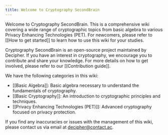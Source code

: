 ```yaml
---
title: Welcome to Cryptography SecondBrain
---
```

Welcome to Cryptography SecondBrain. This is a comprehensive wiki covering a wide range of cryptographic topics from basic algebra to various Privacy Enhancing Technologies (PET). For newcomers, please refer to [[How to get started]] to learn how to use this wiki for your studies.

Cryptography SecondBrain is an open-source project maintained by Decipher. If you have an interest in cryptography, we encourage you to contribute and share your knowledge. For more details on how to get involved, please refer to our [[Contribution guide]].

We have the following categories in this wiki:

- [[Basic Algebra]]: Basic algebra necessary to understand the fundamentals of cryptography.
- [[Basic Cryptography]]: An introduction to cryptographic principles and techniques.
- [[Privacy Enhancing Technologies (PET)]]: Advanced cryptography focused on privacy protection.

If you find any inaccuracies or issues with the management of this wiki, please contact us via email at <decipher@contact.ac>.

